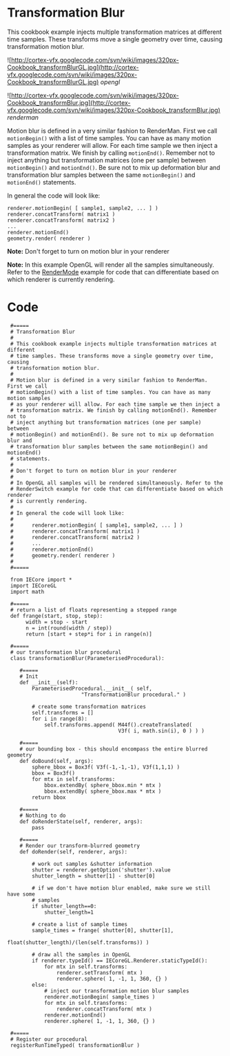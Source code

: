 # Transformation Blur #

This cookbook example injects multiple transformation matrices at different time samples. These transforms move a single geometry over time, causing transformation motion blur.

![http://cortex-vfx.googlecode.com/svn/wiki/images/320px-Cookbook_transformBlurGL.jpg](http://cortex-vfx.googlecode.com/svn/wiki/images/320px-Cookbook_transformBlurGL.jpg)
_opengl_

![http://cortex-vfx.googlecode.com/svn/wiki/images/320px-Cookbook_transformBlur.jpg](http://cortex-vfx.googlecode.com/svn/wiki/images/320px-Cookbook_transformBlur.jpg)
_renderman_

Motion blur is defined in a very similar fashion to RenderMan. First we call `motionBegin()` with a list of time samples. You can have as many motion samples as your renderer will allow. For each time sample we then inject a transformation matrix. We finish by calling `motionEnd()`. Remember not to inject anything but transformation matrices (one per sample) between `motionBegin()` and `motionEnd()`. Be sure not to mix up deformation blur and transformation blur samples between the same `motionBegin()` and `motionEnd()` statements.

In general the code will look like:
```
renderer.motionBegin( [ sample1, sample2, ... ] )
renderer.concatTransform( matrix1 )
renderer.concatTransform( matrix2 )
...
renderer.motionEnd()
geometry.render( renderer )
```
**Note:** Don't forget to turn on motion blur in your renderer

**Note:** In this example OpenGL will render all the samples simultaneously. Refer to the [RenderMode](ExamplesProceduralsRenderingModes.md) example for code that can differentiate based on which renderer is currently rendering.

# Code #
```
 #=====
 # Transformation Blur
 #
 # This cookbook example injects multiple transformation matrices at different
 # time samples. These transforms move a single geometry over time, causing
 # transformation motion blur.
 #
 # Motion blur is defined in a very similar fashion to RenderMan. First we call
 # motionBegin() with a list of time samples. You can have as many motion samples
 # as your renderer will allow. For each time sample we then inject a
 # transformation matrix. We finish by calling motionEnd(). Remember not to
 # inject anything but transformation matrices (one per sample) between
 # motionBegin() and motionEnd(). Be sure not to mix up deformation blur and
 # transformation blur samples between the same motionBegin() and motionEnd()
 # statements.
 #
 # Don't forget to turn on motion blur in your renderer
 #
 # In OpenGL all samples will be rendered simultaneously. Refer to the
 # RenderSwitch example for code that can differentiate based on which renderer
 # is currently rendering.
 #
 # In general the code will look like:
 #
 #      renderer.motionBegin( [ sample1, sample2, ... ] )
 #      renderer.concatTransform( matrix1 )
 #      renderer.concatTransform( matrix2 )
 #      ...
 #      renderer.motionEnd()
 #      geometry.render( renderer )
 #
 #=====
 
 from IECore import *
 import IECoreGL
 import math
 
 #=====
 # return a list of floats representing a stepped range
 def frange(start, stop, step):
      width = stop - start
      n = int(round(width / step))
      return [start + step*i for i in range(n)]
 
 #=====
 # our transformation blur procedural
 class transformationBlur(ParameterisedProcedural):
 
 	#=====
 	# Init
 	def __init__(self):
 		ParameterisedProcedural.__init__( self,
 						"TransformationBlur procedural." )
 
 		# create some transformation matrices
 		self.transforms = []
 		for i in range(8):
 			self.transforms.append( M44f().createTranslated(
 									V3f( i, math.sin(i), 0 ) ) )
 
 	#=====
 	# our bounding box - this should encompass the entire blurred geometry
 	def doBound(self, args):
 		sphere_bbox = Box3f( V3f(-1,-1,-1), V3f(1,1,1) )
 		bbox = Box3f()
 		for mtx in self.transforms:
 			bbox.extendBy( sphere_bbox.min * mtx )
 			bbox.extendBy( sphere_bbox.max * mtx )
 		return bbox
 
 	#=====
 	# Nothing to do
 	def doRenderState(self, renderer, args):
 		pass
 
 	#=====
 	# Render our transform-blurred geometry
 	def doRender(self, renderer, args):
 
 		# work out samples &shutter information
 		shutter = renderer.getOption('shutter').value
 		shutter_length = shutter[1] - shutter[0]
 
 		# if we don't have motion blur enabled, make sure we still have some
 		# samples
 		if shutter_length==0:
 			shutter_length=1
 
 		# create a list of sample times
 		sample_times = frange( shutter[0], shutter[1],
 							float(shutter_length)/(len(self.transforms)) )
 
 		# draw all the samples in OpenGL
 		if renderer.typeId() == IECoreGL.Renderer.staticTypeId():
 			for mtx in self.transforms:
 				renderer.setTransform( mtx )
 				renderer.sphere( 1, -1, 1, 360, {} )
 		else:
 			# inject our transformation motion blur samples
 			renderer.motionBegin( sample_times )
 			for mtx in self.transforms:
 				renderer.concatTransform( mtx )
 			renderer.motionEnd()
 			renderer.sphere( 1, -1, 1, 360, {} )
 
 #=====
 # Register our procedural
 registerRunTimeTyped( transformationBlur )

```